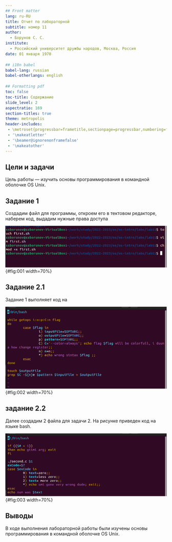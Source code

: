 ```yaml
---
## Front matter
lang: ru-RU
title: Отчет по лабораторной
subtitle: номер 11
author:
  - Борунов С. С.
institute:
  - Российский университет дружбы народов, Москва, Россия
date: 01 января 1970

## i18n babel
babel-lang: russian
babel-otherlangs: english

## Formatting pdf
toc: false
toc-title: Содержание
slide_level: 2
aspectratio: 169
section-titles: true
theme: metropolis
header-includes:
 - \metroset{progressbar=frametitle,sectionpage=progressbar,numbering=fraction}
 - '\makeatletter'
 - '\beamer@ignorenonframefalse'
 - '\makeatother'
---
```



## Цели и задачи

Цель работы — изучить основы программирования в командной оболочке OS Unix.


## Задание 1
Создадим файл для программы, откроем его в тектовом редакторе, наберем код, выдадим нужные права доступа

![Создание файла](image/1.png){#fig:001 width=70%}

## Задание 2.1
Задание 1 выполняет код на 

![код для задачи 1](image/2.png){#fig:002 width=70%}

## задание 2.2

Далее создадим 2 файла для задачи 2. На рисунке приведен код на языке bash.

![ифыр](image/3.png){#fig:003 width=70%}

## Выводы

В ходе выполнения лабораторной работы были изучены основы программирования в командной оболочке OS Unix.

